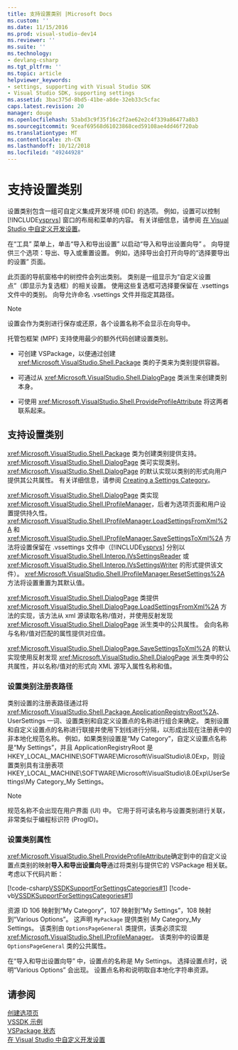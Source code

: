 ```yaml
---
title: 支持设置类别 |Microsoft Docs
ms.custom: ''
ms.date: 11/15/2016
ms.prod: visual-studio-dev14
ms.reviewer: ''
ms.suite: ''
ms.technology:
- devlang-csharp
ms.tgt_pltfrm: ''
ms.topic: article
helpviewer_keywords:
- settings, supporting with Visual Studio SDK
- Visual Studio SDK, supporting settings
ms.assetid: 3bac375d-8bd5-41be-a8de-32eb33c5cfac
caps.latest.revision: 20
manager: douge
ms.openlocfilehash: 53abd3c9f35f16c2f2ae62e2c4f339a86477a8b3
ms.sourcegitcommit: 9ceaf69568d61023868ced59108ae4dd46f720ab
ms.translationtype: MT
ms.contentlocale: zh-CN
ms.lasthandoff: 10/12/2018
ms.locfileid: "49244928"
---
```

# <a name="support-for-settings-categories"></a>支持设置类别
设置类别包含一组可自定义集成开发环境 (IDE) 的选项。 例如，设置可以控制 [!INCLUDE[vsprvs](../includes/vsprvs-md.md)] 窗口的布局和菜单的内容。 有关详细信息，请参阅 [在 Visual Studio 中自定义开发设置](http://msdn.microsoft.com/en-us/22c4debb-4e31-47a8-8f19-16f328d7dcd3)。  
  
 在“工具”  菜单上，单击“导入和导出设置”  以启动“导入和导出设置向导” 。 向导提供三个选项：导出、导入或重置设置。 例如，选择导出会打开向导的“选择要导出的设置”  页面。  
  
 此页面的导航窗格中的树控件会列出类别。 类别是一组显示为“自定义设置点”（即显示为复选框）的相关设置。 使用这些复选框可选择要保留在 .vsettings 文件中的类别。 向导允许命名 .vsettings 文件并指定其路径。  
  
> [!NOTE]
>  设置会作为类别进行保存或还原，各个设置名称不会显示在向导中。  
  
 托管包框架 (MPF) 支持使用最少的额外代码创建设置类别。  
  
-   可创建 VSPackage，以便通过创建 <xref:Microsoft.VisualStudio.Shell.Package> 类的子类来为类别提供容器。  
  
-   可通过从 <xref:Microsoft.VisualStudio.Shell.DialogPage> 类派生来创建类别本身。  
  
-   可使用 <xref:Microsoft.VisualStudio.Shell.ProvideProfileAttribute> 将这两者联系起来。  
  
## <a name="support-for-settings-categories"></a>支持设置类别  
 <xref:Microsoft.VisualStudio.Shell.Package> 类为创建类别提供支持。 <xref:Microsoft.VisualStudio.Shell.DialogPage> 类可实现类别。 <xref:Microsoft.VisualStudio.Shell.DialogPage> 的默认实现以类别的形式向用户提供其公共属性。 有关详细信息，请参阅 [Creating a Settings Category](../extensibility/creating-a-settings-category.md)。  
  
 <xref:Microsoft.VisualStudio.Shell.DialogPage> 类实现 <xref:Microsoft.VisualStudio.Shell.IProfileManager>，后者为选项页面和用户设置提供持久性。 <xref:Microsoft.VisualStudio.Shell.IProfileManager.LoadSettingsFromXml%2A> 和 <xref:Microsoft.VisualStudio.Shell.IProfileManager.SaveSettingsToXml%2A> 方法将设置保留在 .vssettings 文件中（[!INCLUDE[vsprvs](../includes/vsprvs-md.md)] 分别以 <xref:Microsoft.VisualStudio.Shell.Interop.IVsSettingsReader> 或 <xref:Microsoft.VisualStudio.Shell.Interop.IVsSettingsWriter> 的形式提供该文件）。 <xref:Microsoft.VisualStudio.Shell.IProfileManager.ResetSettings%2A> 方法将设置重置为其默认值。  
  
 <xref:Microsoft.VisualStudio.Shell.DialogPage> 类提供 <xref:Microsoft.VisualStudio.Shell.DialogPage.LoadSettingsFromXml%2A> 方法的实现，该方法从 xml 源读取名称/值对，并使用反射发现 <xref:Microsoft.VisualStudio.Shell.DialogPage> 派生类中的公共属性。 会向名称与名称/值对匹配的属性提供对应值。  
  
 <xref:Microsoft.VisualStudio.Shell.DialogPage.SaveSettingsToXml%2A> 的默认实现使用反射发现 <xref:Microsoft.VisualStudio.Shell.DialogPage> 派生类中的公共属性，并以名称/值对的形式向 XML 源写入属性名称和值。  
  
### <a name="settings-category-registry-path"></a>设置类别注册表路径  
 类别设置的注册表路径通过将 <xref:Microsoft.VisualStudio.Shell.Package.ApplicationRegistryRoot%2A>、UserSettings 一词、设置类别和自定义设置点的名称进行组合来确定。 类别设置和自定义设置点的名称进行联接并使用下划线进行分隔，以形成出现在注册表中的非本地化规范名称。 例如，如果类别设置是“My Category”，自定义设置点名称是“My Settings”，并且 ApplicationRegistryRoot 是 HKEY_LOCAL_MACHINE\SOFTWARE\Microsoft\VisualStudio\8.0Exp，则设置类别具有注册表项 HKEY_LOCAL_MACHINE\SOFTWARE\Microsoft\VisualStudio\8.0Exp\UserSettings\My Category_My Settings。  
  
> [!NOTE]
>  规范名称不会出现在用户界面 (UI) 中。 它用于将可读名称与设置类别进行关联，非常类似于编程标识符 (ProgID)。  
  
### <a name="settings-category-attribute"></a>设置类别属性  
 <xref:Microsoft.VisualStudio.Shell.ProvideProfileAttribute>确定到中的自定义设置点类别的映射**导入和导出设置向导**通过将类别与提供它的 VSPackage 相关联。 考虑以下代码片断：  
  
 [!code-csharp[VSSDKSupportForSettingsCategories#1](../snippets/csharp/VS_Snippets_VSSDK/vssdksupportforsettingscategories/cs/vssdksupportforsettingscategoriespackage.cs#1)]
 [!code-vb[VSSDKSupportForSettingsCategories#1](../snippets/visualbasic/VS_Snippets_VSSDK/vssdksupportforsettingscategories/vb/vssdksupportforsettingscategoriespackage.vb#1)]  
  
 资源 ID 106 映射到“My Category”，107 映射到“My Settings”，108 映射到“Various Options”。 这声明 `MyPackage` 提供类别 My Category_My Settings。 该类别由 `OptionsPageGeneral` 类提供，该类必须实现 <xref:Microsoft.VisualStudio.Shell.IProfileManager>。 该类别中的设置是 `OptionsPageGeneral` 类的公共属性。  
  
 在“导入和导出设置向导” 中，设置点的名称是 My Settings。 选择设置点时，说明“Various Options” 会出现。 设置点名称和说明取自本地化字符串资源。  
  
## <a name="see-also"></a>请参阅  
 [创建选项页](../extensibility/creating-an-options-page.md)   
 [VSSDK 示例](../misc/vssdk-samples.md)   
 [VSPackage 状态](../misc/vspackage-state.md)   
 [在 Visual Studio 中自定义开发设置](http://msdn.microsoft.com/en-us/22c4debb-4e31-47a8-8f19-16f328d7dcd3)
